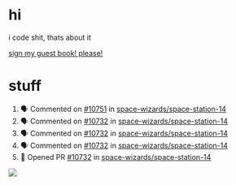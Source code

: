 # hi
i code shit, thats about it

[sign my guest book! please!](https://github.com/Just-a-Unity-Dev/Just-a-Unity-Dev/issues/new?&body=Sign%20my%20guest%20book%20by%20placing%20your%20name%20in%20the%20title,%20how%27d%20you%20get%20to%20this%20page%20and%20why?%20Don%27t%20forget%20you%20have%20an%20entire%20notebook%20in%20your%20hands!)


# stuff
<!--START_SECTION:activity-->
1. 🗣 Commented on [#10751](https://github.com/space-wizards/space-station-14/issues/10751) in [space-wizards/space-station-14](https://github.com/space-wizards/space-station-14)
2. 🗣 Commented on [#10732](https://github.com/space-wizards/space-station-14/issues/10732) in [space-wizards/space-station-14](https://github.com/space-wizards/space-station-14)
3. 🗣 Commented on [#10732](https://github.com/space-wizards/space-station-14/issues/10732) in [space-wizards/space-station-14](https://github.com/space-wizards/space-station-14)
4. 🗣 Commented on [#10732](https://github.com/space-wizards/space-station-14/issues/10732) in [space-wizards/space-station-14](https://github.com/space-wizards/space-station-14)
5. 💪 Opened PR [#10732](https://github.com/space-wizards/space-station-14/pull/10732) in [space-wizards/space-station-14](https://github.com/space-wizards/space-station-14)
<!--END_SECTION:activity-->

![](https://github-profile-summary-cards.vercel.app/api/cards/profile-details?username=Just-a-Unity-Dev&theme=solarized_dark)
